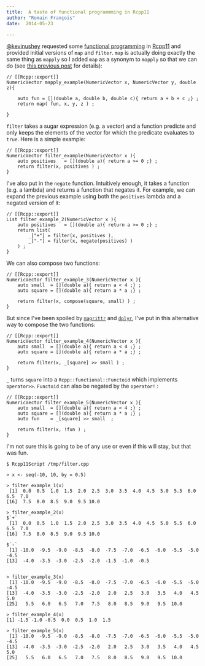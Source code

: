 ```yaml
---
title:  A taste of functional programmming in Rcpp11
author: "Romain François"
date:  2014-05-23

---
```


<div class="post-content">
<p><a href="https://github.com/kevinushey">@kevinushey</a> requested some <a href="https://github.com/Rcpp11/Rcpp11/issues/140#issuecomment-43956758">functional programming</a> in <a href="https://github.com/Rcpp11/Rcpp11">Rcpp11</a> and provided initial versions of <code>map</code> and <code>filter</code>. <code>map</code> is actually doing exactly the same thing as <code>mapply</code> so I added <code>map</code> as a synonym to <code>mapply</code> so that we can do (see <a href="http://blog.r-enthusiasts.com/2014/05/22/using-mapply-in-rcpp11/">this previous post</a> for details): </p>

<pre><code class="cpp">// [[Rcpp::export]]
NumericVector mapply_example(NumericVector x, NumericVector y, double z){

    auto fun = [](double a, double b, double c){ return a + b + c ;} ;
    return map( fun, x, y, z ) ;

}
</code></pre>

<p><code>filter</code> takes a sugar expression (e.g. a vector) and a function predicte and only keeps the elements of the vector for which the predicate evaluates to <code>true</code>. Here is a simple example: </p>

<pre><code class="cpp">// [[Rcpp::export]]
NumericVector filter_example(NumericVector x ){  
    auto positives   = [](double a){ return a &gt;= 0 ;} ;
    return filter(x, positives ) ;
}
</code></pre>

<p>I've also put in the <code>negate</code> function. Intuitively enough, it takes a function (e.g. a lambda) and returns a function that negates it. For example, we can expand the previous example using both the <code>positives</code> lambda and a negated version of it: </p>

<pre><code class="cpp">// [[Rcpp::export]]
List filter_example_2(NumericVector x ){  
    auto positives   = [](double a){ return a &gt;= 0 ;} ;
    return list( 
        _["+"] = filter(x, positives ), 
        _["-"] = filter(x, negate(positives) ) 
    ) ;
}
</code></pre>

<p>We can also compose two functions: </p>

<pre><code class="cpp">// [[Rcpp::export]]
NumericVector filter_example_3(NumericVector x ){  
    auto small  = [](double a){ return a &lt; 4 ;} ;
    auto square = [](double a){ return a * a ;} ;

    return filter(x, compose(square, small) ) ;
}
</code></pre>

<p>But since I've been spoiled by <a href="https://github.com/smbache/magrittr"><code>magrittr</code></a> and <a href="https://github.com/hadley/dplyr"><code>dplyr</code></a>, I've put in this alternative way to compose the two functions: </p>

<pre><code class="cpp">// [[Rcpp::export]]
NumericVector filter_example_4(NumericVector x ){  
    auto small  = [](double a){ return a &lt; 4 ;} ;
    auto square = [](double a){ return a * a ;} ;

    return filter(x, _[square] &gt;&gt; small ) ;
}
</code></pre>

<p><code>_</code> turns <code>square</code> into a <code>Rcpp::functional::Functoid</code> which implements <code>operator&gt;&gt;</code>. <code>Functoid</code> can also be negated by the <code>operator!</code> : </p>

<pre><code class="cpp">// [[Rcpp::export]]
NumericVector filter_example_5(NumericVector x ){  
    auto small  = [](double a){ return a &lt; 4 ;} ;
    auto square = [](double a){ return a * a ;} ;
    auto fun    = _[square] &gt;&gt; small  ;

    return filter(x, !fun ) ;
}
</code></pre>

<p>I'm not sure this is going to be of any use or even if this will stay, but that was fun. </p>

<pre><code class="R">$ Rcpp11Script /tmp/filter.cpp

&gt; x &lt;- seq(-10, 10, by = 0.5)

&gt; filter_example_1(x)
 [1]  0.0  0.5  1.0  1.5  2.0  2.5  3.0  3.5  4.0  4.5  5.0  5.5  6.0  6.5  7.0
[16]  7.5  8.0  8.5  9.0  9.5 10.0

&gt; filter_example_2(x)
$`+`
 [1]  0.0  0.5  1.0  1.5  2.0  2.5  3.0  3.5  4.0  4.5  5.0  5.5  6.0  6.5  7.0
[16]  7.5  8.0  8.5  9.0  9.5 10.0

$`-`
 [1] -10.0  -9.5  -9.0  -8.5  -8.0  -7.5  -7.0  -6.5  -6.0  -5.5  -5.0  -4.5
[13]  -4.0  -3.5  -3.0  -2.5  -2.0  -1.5  -1.0  -0.5


&gt; filter_example_3(x)
 [1] -10.0  -9.5  -9.0  -8.5  -8.0  -7.5  -7.0  -6.5  -6.0  -5.5  -5.0  -4.5
[13]  -4.0  -3.5  -3.0  -2.5  -2.0   2.0   2.5   3.0   3.5   4.0   4.5   5.0
[25]   5.5   6.0   6.5   7.0   7.5   8.0   8.5   9.0   9.5  10.0

&gt; filter_example_4(x)
[1] -1.5 -1.0 -0.5  0.0  0.5  1.0  1.5

&gt; filter_example_5(x)
 [1] -10.0  -9.5  -9.0  -8.5  -8.0  -7.5  -7.0  -6.5  -6.0  -5.5  -5.0  -4.5
[13]  -4.0  -3.5  -3.0  -2.5  -2.0   2.0   2.5   3.0   3.5   4.0   4.5   5.0
[25]   5.5   6.0   6.5   7.0   7.5   8.0   8.5   9.0   9.5  10.0
</code></pre>
</div>
